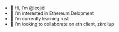 - 👋 Hi, I’m @leojid
- 👀 I’m interested in Ethereum Delopment
- 🌱 I’m currently learning rust
- 💞️ I’m looking to collaborate on eth client, zkrollup

<!---
leojid/leojid is a ✨ special ✨ repository because its `README.md` (this file) appears on your GitHub profile.
You can click the Preview link to take a look at your changes.
--->
